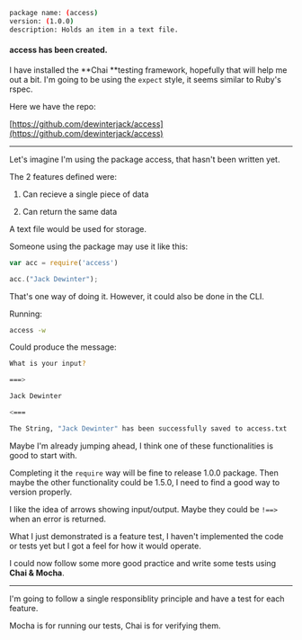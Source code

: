 ```bash
package name: (access)
version: (1.0.0)
description: Holds an item in a text file.
```

#### access has been created.

I have installed the **Chai **testing framework, hopefully that will help me out a bit. I'm going to be using the `expect` style, it seems similar to Ruby's rspec.

Here we have the repo:

[https://github.com/dewinterjack/access](https://github.com/dewinterjack/access)

---

Let's imagine I'm using the package access, that hasn't been written yet.

The 2 features defined were:

1. Can recieve a single piece of data

2. Can return the same data

A text file would be used for storage.

Someone using the package may use it like this:

```js
var acc = require('access')

acc.("Jack Dewinter");
```

That's one way of doing it. However, it could also be done in the CLI.

Running:

```bash
access -w
```

Could produce the message:

```bash
What is your input?

===> 

Jack Dewinter

<===

The String, "Jack Dewinter" has been successfully saved to access.txt
```

Maybe I'm already jumping ahead, I think one of these functionalities is good to start with.

Completing it the `require` way will be fine to release 1.0.0 package. Then maybe the other functionality could be 1.5.0, I need to find a good way to version properly.

I like the idea of arrows showing input/output. Maybe they could be `!==>` when an error is returned.

What I just demonstrated is a feature test, I haven't implemented the code or tests yet but I got a feel for how it would operate.

I could now follow some more good practice and write some tests using **Chai & Mocha**.

---

I'm going to follow a single responsiblity principle and have a test for each feature.

Mocha is for running our tests, Chai is for verifying them.

